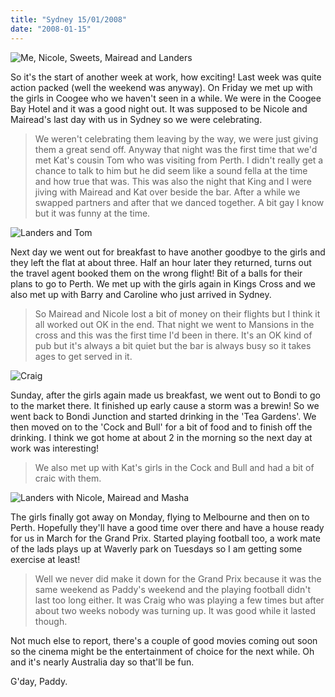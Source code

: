 ```yaml
---
title: "Sydney 15/01/2008"
date: "2008-01-15"
---
```

![Me, Nicole, Sweets, Mairead and Landers](/images/P1110001.JPG "The gang starting the drinking in the Tea Gardens")

So it's the start of another week at work, how exciting! Last week was quite action packed (well the weekend was anyway). On Friday we met up with the girls in Coogee who we haven't seen in a while. We were in the Coogee Bay Hotel and it was a good night out. It was supposed to be Nicole and Mairead's last day with us in Sydney so we were celebrating.
> We weren't celebrating them leaving by the way, we were just giving them a great send off. Anyway that night was the first time that we'd met Kat's cousin Tom who was visiting from Perth. I didn't really get a chance to talk to him but he did seem like a sound fella at the time and how true that was. This was also the night that King and I were jiving with Mairead and Kat over beside the bar. After a while we swapped partners and after that we danced together. A bit gay I know but it was funny at the time.

![Landers and Tom](/images/P1120084.JPG "No way you're cool enough to be in our gang!")

Next day we went out for breakfast to have another goodbye to the girls and they left the flat at about three. Half an hour later they returned, turns out the travel agent booked them on the wrong flight! Bit of a balls for their plans to go to Perth. We met up with the girls again in Kings Cross and we also met up with Barry and Caroline who just arrived in Sydney.
> So Mairead and Nicole lost a bit of money on their flights but I think it all worked out OK in the end. That night we went to Mansions in the cross and this was the first time I'd been in there. It's an OK kind of pub but it's always a bit quiet but the bar is always busy so it takes ages to get served in it.

![Craig](/images/P1130258.JPG "Thumbs up if you're from Scotland")

Sunday, after the girls again made us breakfast, we went out to Bondi to go to the market there. It finished up early cause a storm was a brewin! So we went back to Bondi Junction and started drinking in the 'Tea Gardens'. We then moved on to the 'Cock and Bull' for a bit of food and to finish off the drinking. I think we got home at about 2 in the morning so the next day at work was interesting!
> We also met up with Kat's girls in the Cock and Bull and had a bit of craic with them.

![Landers with Nicole, Mairead and Masha](/images/P1130277.JPG "Always the ladies man, eh?")

The girls finally got away on Monday, flying to Melbourne and then on to Perth. Hopefully they'll have a good time over there and have a house ready for us in March for the Grand Prix. Started playing football too, a work mate of the lads plays up at Waverly park on Tuesdays so I am getting some exercise at least!
> Well we never did make it down for the Grand Prix because it was the same weekend as Paddy's weekend and the playing football didn't last too long either. It was Craig who was playing a few times but after about two weeks nobody was turning up. It was good while it lasted though.

Not much else to report, there's a couple of good movies coming out soon so the cinema might be the entertainment of choice for the next while. Oh and it's nearly Australia day so that'll be fun.

G'day,
Paddy.
